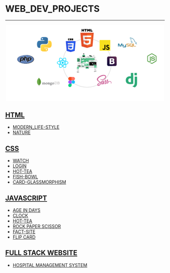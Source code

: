 # WEB_DEV_PROJECTS

----

<p align="center">
  <img width="500" src="img.png">
</p>

  ## [HTML]()
  * [MODERN_LIFE-STYLE]()
  * [NATURE]()
  
  ## [CSS]()
  * [WATCH]()
  * [LOGIN]()
  * [HOT-TEA]()
  * [FISH-BOWL]()
  * [CARD-GLASSMORPHISM]()
  
  ## [JAVASCRIPT]()
  * [AGE IN DAYS]()
  * [CLOCK]()
  * [HOT-TEA]()
  * [ROCK PAPER SCISSOR]()
  * [FACT-SITE]()
  * [FLIP CARD]()
  
  ## [FULL STACK WEBSITE]()
  * [HOSPITAL MANAGEMENT SYSTEM]()
  
